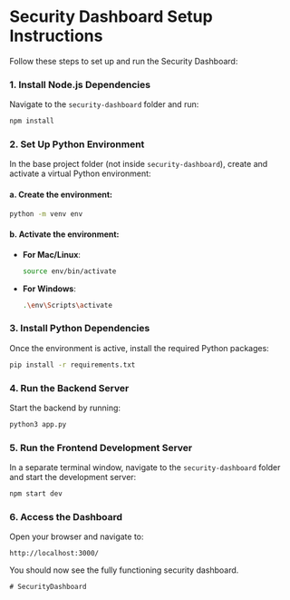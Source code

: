 
# Security Dashboard Setup Instructions

Follow these steps to set up and run the Security Dashboard:

### 1. Install Node.js Dependencies
Navigate to the `security-dashboard` folder and run:

```bash
npm install
```

### 2. Set Up Python Environment
In the base project folder (not inside `security-dashboard`), create and activate a virtual Python environment:

#### a. Create the environment:
```bash
python -m venv env
```

#### b. Activate the environment:
- **For Mac/Linux**:
  ```bash
  source env/bin/activate
  ```
- **For Windows**:
  ```bash
  .\env\Scripts\activate
  ```

### 3. Install Python Dependencies
Once the environment is active, install the required Python packages:

```bash
pip install -r requirements.txt
```

### 4. Run the Backend Server
Start the backend by running:

```bash
python3 app.py
```

### 5. Run the Frontend Development Server
In a separate terminal window, navigate to the `security-dashboard` folder and start the development server:

```bash
npm start dev
```

### 6. Access the Dashboard
Open your browser and navigate to:

```
http://localhost:3000/
```

You should now see the fully functioning security dashboard.
```
#   S e c u r i t y D a s h b o a r d  
 